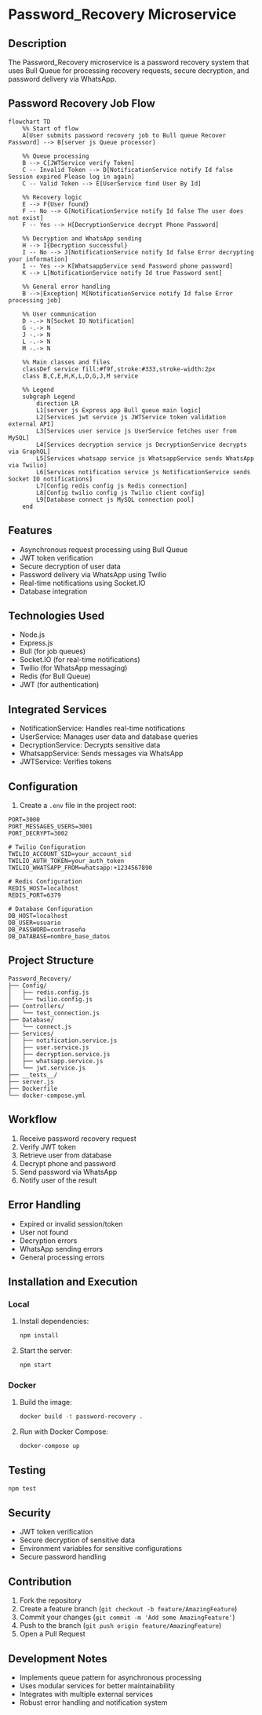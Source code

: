 
# Password_Recovery Microservice

## Description
The Password_Recovery microservice is a password recovery system that uses Bull Queue for processing recovery requests, secure decryption, and password delivery via WhatsApp.

## Password Recovery Job Flow

```mermaid
flowchart TD
    %% Start of flow
    A[User submits password recovery job to Bull queue Recover Password] --> B[server js Queue processor]

    %% Queue processing
    B --> C[JWTService verify Token]
    C -- Invalid Token --> D[NotificationService notify Id false Session expired Please log in again]
    C -- Valid Token --> E[UserService find User By Id]

    %% Recovery logic
    E --> F{User found}
    F -- No --> G[NotificationService notify Id false The user does not exist]
    F -- Yes --> H[DecryptionService decrypt Phone Password]

    %% Decryption and WhatsApp sending
    H --> I{Decryption successful}
    I -- No --> J[NotificationService notify Id false Error decrypting your information]
    I -- Yes --> K[WhatsappService send Password phone password]
    K --> L[NotificationService notify Id true Password sent]

    %% General error handling
    B -->|Exception| M[NotificationService notify Id false Error processing job]

    %% User communication
    D -.-> N[Socket IO Notification]
    G -.-> N
    J -.-> N
    L -.-> N
    M -.-> N

    %% Main classes and files
    classDef service fill:#f9f,stroke:#333,stroke-width:2px
    class B,C,E,H,K,L,D,G,J,M service

    %% Legend
    subgraph Legend
        direction LR
        L1[server js Express app Bull queue main logic]
        L2[Services jwt service js JWTService token validation external API]
        L3[Services user service js UserService fetches user from MySQL]
        L4[Services decryption service js DecryptionService decrypts via GraphQL]
        L5[Services whatsapp service js WhatsappService sends WhatsApp via Twilio]
        L6[Services notification service js NotificationService sends Socket IO notifications]
        L7[Config redis config js Redis connection]
        L8[Config twilio config js Twilio client config]
        L9[Database connect js MySQL connection pool]
    end
```

## Features
- Asynchronous request processing using Bull Queue
- JWT token verification
- Secure decryption of user data
- Password delivery via WhatsApp using Twilio
- Real-time notifications using Socket.IO
- Database integration

## Technologies Used
- Node.js
- Express.js
- Bull (for job queues)
- Socket.IO (for real-time notifications)
- Twilio (for WhatsApp messaging)
- Redis (for Bull Queue)
- JWT (for authentication)

## Integrated Services
- NotificationService: Handles real-time notifications
- UserService: Manages user data and database queries
- DecryptionService: Decrypts sensitive data
- WhatsappService: Sends messages via WhatsApp
- JWTService: Verifies tokens

## Configuration
1. Create a `.env` file in the project root:
```plaintext
PORT=3000
PORT_MESSAGES_USERS=3001
PORT_DECRYPT=3002

# Twilio Configuration
TWILIO_ACCOUNT_SID=your_account_sid
TWILIO_AUTH_TOKEN=your_auth_token
TWILIO_WHATSAPP_FROM=whatsapp:+1234567890

# Redis Configuration
REDIS_HOST=localhost
REDIS_PORT=6379

# Database Configuration
DB_HOST=localhost
DB_USER=usuario
DB_PASSWORD=contraseña
DB_DATABASE=nombre_base_datos
```

## Project Structure
```
Password_Recovery/
├── Config/
│   ├── redis.config.js
│   └── twilio.config.js
├── Controllers/
│   └── test_connection.js
├── Database/
│   └── connect.js
├── Services/
│   ├── notification.service.js
│   ├── user.service.js
│   ├── decryption.service.js
│   ├── whatsapp.service.js
│   └── jwt.service.js
├── __tests__/
├── server.js
├── Dockerfile
└── docker-compose.yml
```

## Workflow
1. Receive password recovery request
2. Verify JWT token
3. Retrieve user from database
4. Decrypt phone and password
5. Send password via WhatsApp
6. Notify user of the result

## Error Handling
- Expired or invalid session/token
- User not found
- Decryption errors
- WhatsApp sending errors
- General processing errors

## Installation and Execution

### Local
1. Install dependencies:
   ```bash
   npm install
   ```

2. Start the server:
   ```bash
   npm start
   ```

### Docker
1. Build the image:
   ```bash
   docker build -t password-recovery .
   ```

2. Run with Docker Compose:
   ```bash
   docker-compose up
   ```

## Testing
```bash
npm test
```

## Security
- JWT token verification
- Secure decryption of sensitive data
- Environment variables for sensitive configurations
- Secure password handling

## Contribution
1. Fork the repository
2. Create a feature branch (`git checkout -b feature/AmazingFeature`)
3. Commit your changes (`git commit -m 'Add some AmazingFeature'`)
4. Push to the branch (`git push origin feature/AmazingFeature`)
5. Open a Pull Request

## Development Notes
- Implements queue pattern for asynchronous processing
- Uses modular services for better maintainability
- Integrates with multiple external services
- Robust error handling and notification system
```